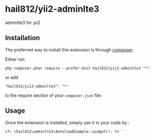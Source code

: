 hail812/yii2-adminlte3
======================
adminlte3 for yii2

Installation
------------

The preferred way to install this extension is through [composer](http://getcomposer.org/download/).

Either run

```
php composer.phar require --prefer-dist hail812/yii2-adminlte3 "*"
```

or add

```
"hail812/yii2-adminlte3": "*"
```

to the require section of your `composer.json` file.


Usage
-----

Once the extension is installed, simply use it in your code by  :

```php
<?= \hail812\adminlte3\AutoloadExample::widget(); ?>```